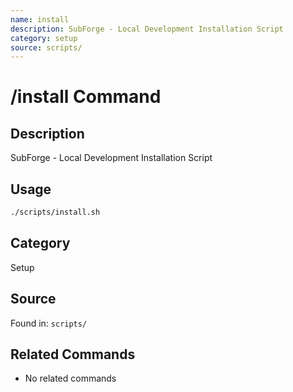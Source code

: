 ```yaml
---
name: install
description: SubForge - Local Development Installation Script
category: setup
source: scripts/
---
```


# /install Command

## Description
SubForge - Local Development Installation Script

## Usage
```bash
./scripts/install.sh
```

## Category
Setup

## Source
Found in: `scripts/`





## Related Commands
- No related commands

